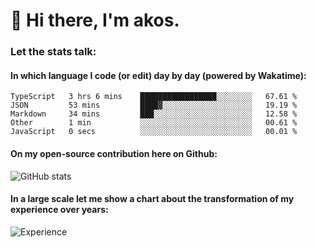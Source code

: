 # 👋 Hi there, I'm akos. 


### Let the stats talk:


#### In which language I code (or edit) day by day (powered by Wakatime): 

<!--START_SECTION:waka-->

```text
TypeScript   3 hrs 6 mins    █████████████████░░░░░░░░   67.61 %
JSON         53 mins         ████▓░░░░░░░░░░░░░░░░░░░░   19.19 %
Markdown     34 mins         ███░░░░░░░░░░░░░░░░░░░░░░   12.58 %
Other        1 min           ░░░░░░░░░░░░░░░░░░░░░░░░░   00.61 %
JavaScript   0 secs          ░░░░░░░░░░░░░░░░░░░░░░░░░   00.01 %
```

<!--END_SECTION:waka-->

#### On my open-source contribution here on Github:
 
![GitHub stats](https://github-readme-stats.vercel.app/api?username=akosbalasko)

#### In a large scale let me show a chart about the transformation of my experience over years:   

![Experience](https://cr-skills-chart-widget.azurewebsites.net/api/api?username=akosbalasko)
